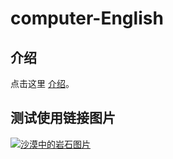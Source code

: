 # computer-English
## 介绍
点击这里 [介绍](iNTRO.md)。
## 测试使用链接图片
[![沙漠中的岩石图片](img/shiprock.jpg "Shiprock")](https://markdown.com.cn)
